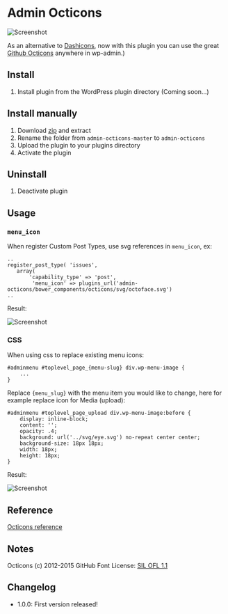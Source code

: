 # Admin Octicons

![Screenshot](https://raw.github.com/urre/admin-octicons/master/screenshot-3.jpg)

As an alternative to [Dashicons](https://developer.wordpress.org/resource/dashicons/), now with this plugin you can use the great [Github Octicons](https://octicons.github.com/) anywhere in wp-admin.)

## Install
1. Install plugin from the WordPress plugin directory (Coming soon...)

## Install manually
1. Download [zip](https://github.com/urre/admin-octicons/archive/master.zip) and extract
2. Rename the folder from ``admin-octicons-master`` to ``admin-octicons``
3. Upload the plugin to your plugins directory
4. Activate the plugin

## Uninstall
1. Deactivate plugin

## Usage

### ``menu_icon``

When register Custom Post Types, use svg references in ``menu_icon``, ex:
	
	..
	register_post_type( 'issues',
	   array(
	       'capability_type' => 'post',
			'menu_icon' => plugins_url('admin-octicons/bower_components/octicons/svg/octoface.svg')
	..

Result:

![Screenshot](https://raw.github.com/urre/admin-octicons/master/screenshot-1.jpg)

### CSS

When using css to replace existing menu icons:

	#adminmenu #toplevel_page_{menu-slug} div.wp-menu-image {
		...
	}

Replace ``{menu_slug}`` with the menu item you would like to change, here for example replace icon for Media (upload):

	#adminmenu #toplevel_page_upload div.wp-menu-image:before {
	    display: inline-block;
	    content: '';
	    opacity: .4;
	    background: url('../svg/eye.svg') no-repeat center center;
	    background-size: 18px 18px;
	    width: 18px;
	    height: 18px;   
	}

Result:

![Screenshot](https://raw.github.com/urre/admin-octicons/master/screenshot-2.jpg)

## Reference

[Octicons reference](https://octicons.github.com/)

## Notes

Octicons (c) 2012-2015 GitHub
Font License: [SIL OFL 1.1](http://scripts.sil.org/OFL)

## Changelog

+ 1.0.0: First version released!
